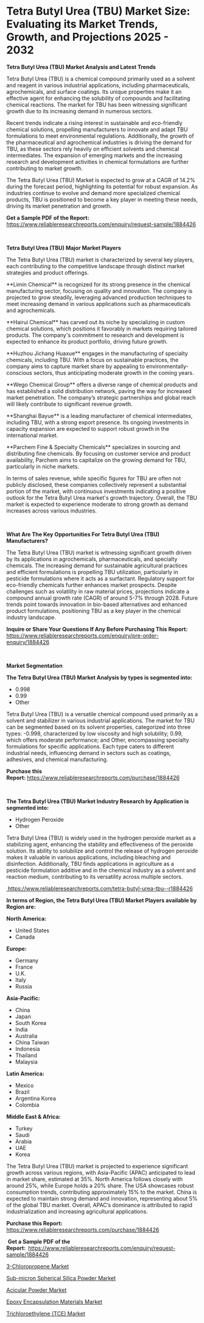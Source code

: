 <p><h1>Tetra Butyl Urea (TBU) Market Size: Evaluating its Market Trends, Growth, and Projections 2025 - 2032</h1></p><p><strong>Tetra Butyl Urea (TBU) Market Analysis and Latest Trends</strong></p>
<p><p>Tetra Butyl Urea (TBU) is a chemical compound primarily used as a solvent and reagent in various industrial applications, including pharmaceuticals, agrochemicals, and surface coatings. Its unique properties make it an effective agent for enhancing the solubility of compounds and facilitating chemical reactions. The market for TBU has been witnessing significant growth due to its increasing demand in numerous sectors.</p><p>Recent trends indicate a rising interest in sustainable and eco-friendly chemical solutions, propelling manufacturers to innovate and adapt TBU formulations to meet environmental regulations. Additionally, the growth of the pharmaceutical and agrochemical industries is driving the demand for TBU, as these sectors rely heavily on efficient solvents and chemical intermediates. The expansion of emerging markets and the increasing research and development activities in chemical formulations are further contributing to market growth.</p><p>The Tetra Butyl Urea (TBU) Market is expected to grow at a CAGR of 14.2% during the forecast period, highlighting its potential for robust expansion. As industries continue to evolve and demand more specialized chemical products, TBU is positioned to become a key player in meeting these needs, driving its market penetration and growth.</p></p>
<p><strong>Get a Sample PDF of the Report:&nbsp;</strong> <a href="https://www.reliableresearchreports.com/enquiry/request-sample/1884426?utm_campaign=10&utm_medium=2&utm_source=Github&utm_content=ia&utm_term=04022025&utm_id=tetra-butyl-urea-tbu">https://www.reliableresearchreports.com/enquiry/request-sample/1884426</a></p>
<p>&nbsp;</p>
<p><strong>Tetra Butyl Urea (TBU) Major Market Players</strong></p>
<p><p>The Tetra Butyl Urea (TBU) market is characterized by several key players, each contributing to the competitive landscape through distinct market strategies and product offerings. </p><p>**Limin Chemical** is recognized for its strong presence in the chemical manufacturing sector, focusing on quality and innovation. The company is projected to grow steadily, leveraging advanced production techniques to meet increasing demand in various applications such as pharmaceuticals and agrochemicals.</p><p>**Hairui Chemical** has carved out its niche by specializing in custom chemical solutions, which positions it favorably in markets requiring tailored products. The company's commitment to research and development is expected to enhance its product portfolio, driving future growth.</p><p>**Huzhou Jichang Huaxue** engages in the manufacturing of specialty chemicals, including TBU. With a focus on sustainable practices, the company aims to capture market share by appealing to environmentally-conscious sectors, thus anticipating moderate growth in the coming years.</p><p>**Wego Chemical Group** offers a diverse range of chemical products and has established a solid distribution network, paving the way for increased market penetration. The company’s strategic partnerships and global reach will likely contribute to significant revenue growth.</p><p>**Shanghai Bayue** is a leading manufacturer of chemical intermediates, including TBU, with a strong export presence. Its ongoing investments in capacity expansion are expected to support robust growth in the international market.</p><p>**Parchem Fine & Specialty Chemicals** specializes in sourcing and distributing fine chemicals. By focusing on customer service and product availability, Parchem aims to capitalize on the growing demand for TBU, particularly in niche markets.</p><p>In terms of sales revenue, while specific figures for TBU are often not publicly disclosed, these companies collectively represent a substantial portion of the market, with continuous investments indicating a positive outlook for the Tetra Butyl Urea market's growth trajectory. Overall, the TBU market is expected to experience moderate to strong growth as demand increases across various industries.</p></p>
<p>&nbsp;</p>
<p><strong>What Are The Key Opportunities For Tetra Butyl Urea (TBU) Manufacturers?</strong></p>
<p><p>The Tetra Butyl Urea (TBU) market is witnessing significant growth driven by its applications in agrochemicals, pharmaceuticals, and specialty chemicals. The increasing demand for sustainable agricultural practices and efficient formulations is propelling TBU utilization, particularly in pesticide formulations where it acts as a surfactant. Regulatory support for eco-friendly chemicals further enhances market prospects. Despite challenges such as volatility in raw material prices, projections indicate a compound annual growth rate (CAGR) of around 5-7% through 2028. Future trends point towards innovation in bio-based alternatives and enhanced product formulations, positioning TBU as a key player in the chemical industry landscape.</p></p>
<p><strong>Inquire or Share Your Questions If Any Before Purchasing This Report:</strong> <a href="https://www.reliableresearchreports.com/enquiry/pre-order-enquiry/1884426?utm_campaign=10&utm_medium=2&utm_source=Github&utm_content=ia&utm_term=04022025&utm_id=tetra-butyl-urea-tbu">https://www.reliableresearchreports.com/enquiry/pre-order-enquiry/1884426</a></p>
<p>&nbsp;</p>
<p><strong>Market Segmentation</strong></p>
<p><strong>The Tetra Butyl Urea (TBU) Market Analysis by types is segmented into:</strong></p>
<p><ul><li>0.998</li><li>0.99</li><li>Other</li></ul></p>
<p><p>Tetra Butyl Urea (TBU) is a versatile chemical compound used primarily as a solvent and stabilizer in various industrial applications. The market for TBU can be segmented based on its solvent properties, categorized into three types: -0.998, characterized by low viscosity and high solubility; 0.99, which offers moderate performance; and Other, encompassing specialty formulations for specific applications. Each type caters to different industrial needs, influencing demand in sectors such as coatings, adhesives, and chemical manufacturing.</p></p>
<p><strong>Purchase this Report:&nbsp;</strong><a href="https://www.reliableresearchreports.com/purchase/1884426?utm_campaign=10&utm_medium=2&utm_source=Github&utm_content=ia&utm_term=04022025&utm_id=tetra-butyl-urea-tbu">https://www.reliableresearchreports.com/purchase/1884426</a></p>
<p>&nbsp;</p>
<p><strong>The Tetra Butyl Urea (TBU) Market Industry Research by Application is segmented into:</strong></p>
<p><ul><li>Hydrogen Peroxide</li><li>Other</li></ul></p>
<p><p>Tetra Butyl Urea (TBU) is widely used in the hydrogen peroxide market as a stabilizing agent, enhancing the stability and effectiveness of the peroxide solution. Its ability to solubilize and control the release of hydrogen peroxide makes it valuable in various applications, including bleaching and disinfection. Additionally, TBU finds applications in agriculture as a pesticide formulation additive and in the chemical industry as a solvent and reaction medium, contributing to its versatility across multiple sectors.</p></p>
<p><a href="https://www.reliableresearchreports.com/tetra-butyl-urea-tbu--r1884426?utm_campaign=10&utm_medium=2&utm_source=Github&utm_content=ia&utm_term=04022025&utm_id=tetra-butyl-urea-tbu">&nbsp;https://www.reliableresearchreports.com/tetra-butyl-urea-tbu--r1884426</a></p>
<p><strong>In terms of Region, the Tetra Butyl Urea (TBU) Market Players available by Region are:</strong></p>
<p>
    <p> <strong> North America: </strong>
        <ul>
            <li>United States</li>
            <li>Canada</li>
        </ul>
        </p> 
    <p> <strong> Europe: </strong>
        <ul>
            <li>Germany</li>
            <li>France</li>
            <li>U.K.</li>
            <li>Italy</li>
            <li>Russia</li>
        </ul>
        </p> 
    <p> <strong> Asia-Pacific: </strong>
        <ul>
            <li>China</li>
            <li>Japan</li>
            <li>South Korea</li>
            <li>India</li>
            <li>Australia</li>
            <li>China Taiwan</li>
            <li>Indonesia</li>
            <li>Thailand</li>
            <li>Malaysia</li>
        </ul>
        </p> 
    <p> <strong> Latin America: </strong>
        <ul>
            <li>Mexico</li>
            <li>Brazil</li>
            <li>Argentina Korea</li>
            <li>Colombia</li>
        </ul>
        </p> 
    <p> <strong> Middle East & Africa: </strong>
        <ul>
            <li>Turkey</li>
            <li>Saudi</li>
            <li>Arabia</li>
            <li>UAE</li>
            <li>Korea</li>
        </ul>
    </p>
    </p>
<p><p>The Tetra Butyl Urea (TBU) market is projected to experience significant growth across various regions, with Asia-Pacific (APAC) anticipated to lead in market share, estimated at 35%. North America follows closely with around 25%, while Europe holds a 20% share. The USA showcases robust consumption trends, contributing approximately 15% to the market. China is expected to maintain strong demand and innovation, representing about 5% of the global TBU market. Overall, APAC’s dominance is attributed to rapid industrialization and increasing agricultural applications.</p></p>
<p><strong>Purchase this Report: </strong><a href="https://www.reliableresearchreports.com/purchase/1884426?utm_campaign=10&utm_medium=2&utm_source=Github&utm_content=ia&utm_term=04022025&utm_id=tetra-butyl-urea-tbu">https://www.reliableresearchreports.com/purchase/1884426</a></p>
<p>&nbsp;<strong>Get a Sample PDF of the Report:&nbsp;&nbsp;</strong><a href="https://www.reliableresearchreports.com/enquiry/request-sample/1884426?utm_campaign=10&utm_medium=2&utm_source=Github&utm_content=ia&utm_term=04022025&utm_id=tetra-butyl-urea-tbu">https://www.reliableresearchreports.com/enquiry/request-sample/1884426</a></p>
<p><strong></strong></p>
<p><p><a href="https://github.com/waverlyam689/Market-Research-Report-List-1/blob/main/3-chloropropene-market.md?utm_campaign=10&utm_medium=2&utm_source=Github&utm_content=ia&utm_term=04022025&utm_id=tetra-butyl-urea-tbu">3-Chloropropene Market</a></p><p><a href="https://github.com/leopardmicheal7019/Market-Research-Report-List-1/blob/main/sub-micron-spherical-silica-powder-market.md?utm_campaign=10&utm_medium=2&utm_source=Github&utm_content=ia&utm_term=04022025&utm_id=tetra-butyl-urea-tbu">Sub-micron Spherical Silica Powder Market</a></p><p><a href="https://github.com/millionkaryn68/Market-Research-Report-List-1/blob/main/acicular-powder-market.md?utm_campaign=10&utm_medium=2&utm_source=Github&utm_content=ia&utm_term=04022025&utm_id=tetra-butyl-urea-tbu">Acicular Powder Market</a></p><p><a href="https://github.com/domoniqueluoma76/Market-Research-Report-List-1/blob/main/epoxy-encapsulation-materials-market.md?utm_campaign=10&utm_medium=2&utm_source=Github&utm_content=ia&utm_term=04022025&utm_id=tetra-butyl-urea-tbu">Epoxy Encapsulation Materials Market</a></p><p><a href="https://github.com/barnickclara79/Market-Research-Report-List-1/blob/main/trichloroethylene-tce-market.md?utm_campaign=10&utm_medium=2&utm_source=Github&utm_content=ia&utm_term=04022025&utm_id=tetra-butyl-urea-tbu">Trichloroethylene (TCE) Market</a></p></p>